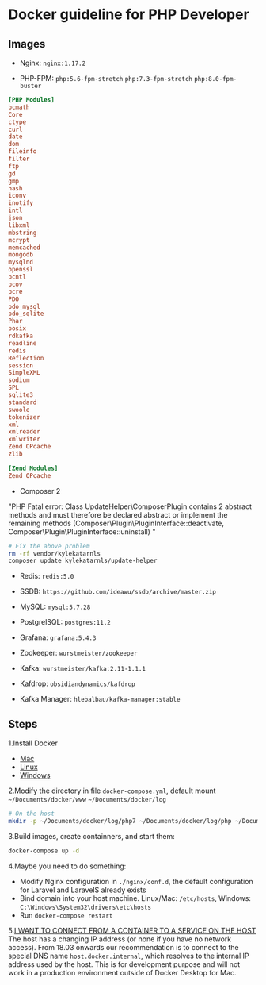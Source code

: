 # Docker guideline for PHP Developer

## Images

- Nginx: `nginx:1.17.2`

- PHP-FPM: `php:5.6-fpm-stretch` `php:7.3-fpm-stretch` `php:8.0-fpm-buster`

```ini
[PHP Modules]
bcmath
Core
ctype
curl
date
dom
fileinfo
filter
ftp
gd
gmp
hash
iconv
inotify
intl
json
libxml
mbstring
mcrypt
memcached
mongodb
mysqlnd
openssl
pcntl
pcov
pcre
PDO
pdo_mysql
pdo_sqlite
Phar
posix
rdkafka
readline
redis
Reflection
session
SimpleXML
sodium
SPL
sqlite3
standard
swoole
tokenizer
xml
xmlreader
xmlwriter
Zend OPcache
zlib

[Zend Modules]
Zend OPcache
```

- Composer 2

"PHP Fatal error:  Class UpdateHelper\ComposerPlugin contains 2 abstract methods and must therefore be declared abstract or implement the remaining methods (Composer\Plugin\PluginInterface::deactivate, Composer\Plugin\PluginInterface::uninstall) "

```bash
# Fix the above problem
rm -rf vendor/kylekatarnls
composer update kylekatarnls/update-helper
```

- Redis: `redis:5.0`

- SSDB: `https://github.com/ideawu/ssdb/archive/master.zip`

- MySQL: `mysql:5.7.28`

- PostgrelSQL: `postgres:11.2`

- Grafana: `grafana:5.4.3`

- Zookeeper: `wurstmeister/zookeeper`

- Kafka: `wurstmeister/kafka:2.11-1.1.1`

- Kafdrop: `obsidiandynamics/kafdrop`

- Kafka Manager: `hlebalbau/kafka-manager:stable`

## Steps

1.Install Docker
- [Mac](https://docs.docker.com/docker-for-mac/install/)
- [Linux](https://docs.docker.com/install/linux/docker-ce/debian/)
- [Windows](https://docs.docker.com/docker-for-windows/install/)

2.Modify the directory in file `docker-compose.yml`, default mount `~/Documents/docker/www` `~/Documents/docker/log`

```bash
# On the host
mkdir -p ~/Documents/docker/log/php7 ~/Documents/docker/log/php ~/Documents/docker/log/nginx 
```

3.Build images, create containners, and start them:

```bash
docker-compose up -d
```

4.Maybe you need to do something:
- Modify Nginx configuration in `./nginx/conf.d`, the default configuration for Laravel and LaravelS already exists
- Bind domain into your host machine. Linux/Mac: `/etc/hosts`, Windows: `C:\Windows\System32\drivers\etc\hosts`
- Run `docker-compose restart`

5.[I WANT TO CONNECT FROM A CONTAINER TO A SERVICE ON THE HOST](https://docs.docker.com/docker-for-mac/networking/#use-cases-and-workarounds)
The host has a changing IP address (or none if you have no network access). From 18.03 onwards our recommendation is to connect to the special DNS name `host.docker.internal`, which resolves to the internal IP address used by the host. This is for development purpose and will not work in a production environment outside of Docker Desktop for Mac.   
